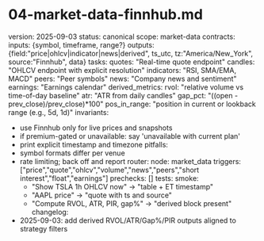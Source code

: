 # 04-market-data-finnhub.md
version: 2025-09-03
status: canonical
scope: market-data
contracts:
  inputs: {symbol, timeframe, range?}
  outputs: {field:"price|ohlcv|indicator|news|derived", ts_utc, tz:"America/New_York", source:"Finnhub", data}
tasks:
  quotes: "Real-time quote endpoint"
  candles: "OHLCV endpoint with explicit resolution"
  indicators: "RSI, SMA/EMA, MACD"
  peers: "Peer symbols"
  news: "Company news and sentiment"
  earnings: "Earnings calendar"
derived_metrics:
  rvol: "relative volume vs time-of-day baseline"
  atr: "ATR from daily candles"
  gap_pct: "((open - prev_close)/prev_close)*100"
  pos_in_range: "position in current or lookback range (e.g., 5d, 1d)"
invariants:
  - use Finnhub only for live prices and snapshots
  - if premium-gated or unavailable: say 'unavailable with current plan'
  - print explicit timestamp and timezone
pitfalls:
  - symbol formats differ per venue
  - rate limiting; back off and report
router:
  node: market_data
  triggers: ["price","quote","ohlcv","volume","news","peers","short interest","float","earnings"]
  prechecks: []
tests:
  smoke:
    - "Show TSLA 1h OHLCV now" -> "table + ET timestamp"
    - "AAPL price" -> "quote with ts and source"
    - "Compute RVOL, ATR, PIR, gap%" -> "derived block present"
changelog:
  - 2025-09-03: add derived RVOL/ATR/Gap%/PIR outputs aligned to strategy filters
